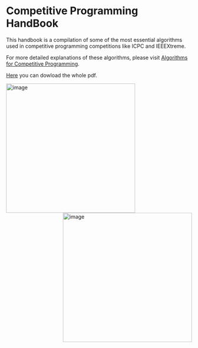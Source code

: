 # Competitive Programming HandBook

This handbook is a compilation of some of the most essential algorithms used in competitive programming competitions like ICPC and IEEEXtreme.

For more detailed explanations of these algorithms, please visit [Algorithms for Competitive Programming](https://cp-algorithms.com/).

[Here](https://github.com/AlanAcosta460/CoPrHandBook/blob/main/Tex/build/main.pdf) you can dowload the whole pdf.

<div>
  <img align="left" src="https://static.wixstatic.com/media/088799_2ff03e2c9a2c4cdf94e4dca464d5cfa8~mv2.png" alt= "image" width='350'/>
  <img align="right" src="https://ieeextreme.org/wp-content/uploads/2023/02/ieeextreme_logo_general.png" alt="image" width='350'/>
</div>